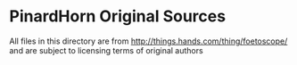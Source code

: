 # PinardHorn Original Sources

All files in this directory are from http://things.hands.com/thing/foetoscope/ and are subject to licensing terms of original authors